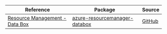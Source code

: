| Reference | Package | Source |
|---|---|---|
|[Resource Management - Data Box](resourcemanager-databox-readme.md)|[azure-resourcemanager-databox](https://repo1.maven.org/maven2/com/azure/resourcemanager/azure-resourcemanager-databox)|[GitHub](https://github.com/Azure/azure-sdk-for-java)|
